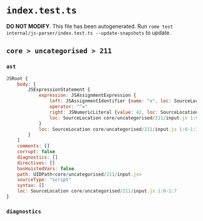 # `index.test.ts`

**DO NOT MODIFY**. This file has been autogenerated. Run `rome test internal/js-parser/index.test.ts --update-snapshots` to update.

## `core > uncategorised > 211`

### `ast`

```javascript
JSRoot {
	body: [
		JSExpressionStatement {
			expression: JSAssignmentExpression {
				left: JSAssignmentIdentifier {name: "x", loc: SourceLocation core/uncategorised/211/input.js 1:0-1:1 (x)}
				operator: "^="
				right: JSNumericLiteral {value: 42, loc: SourceLocation core/uncategorised/211/input.js 1:5-1:7}
				loc: SourceLocation core/uncategorised/211/input.js 1:0-1:7
			}
			loc: SourceLocation core/uncategorised/211/input.js 1:0-1:7
		}
	]
	comments: []
	corrupt: false
	diagnostics: []
	directives: []
	hasHoistedVars: false
	path: UIDPath<core/uncategorised/211/input.js>
	sourceType: "script"
	syntax: []
	loc: SourceLocation core/uncategorised/211/input.js 1:0-1:7
}
```

### `diagnostics`

```

```
